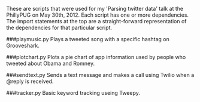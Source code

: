 These are scripts that were used for my 'Parsing twitter data' talk at the
PhillyPUG on May 30th, 2012. Each script has one or more dependencies.
The import statements at the top are a straight-forward representation
of the dependencies for that particular script.

###playmusic.py
Plays a tweeted song with a specific hashtag on Grooveshark.

###plotchart.py
Plots a pie chart of app information used by people who tweeted about Obama and Romney.

###sendtext.py
Sends a text message and makes a call using Twilio when a @reply is received.

###tracker.py
Basic keyword tracking useing Tweepy.
